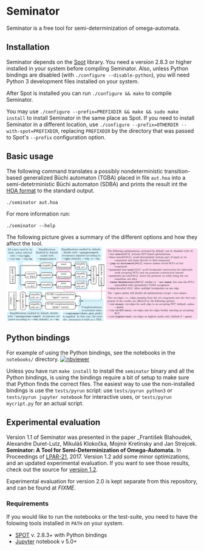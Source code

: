 # Seminator
Seminator is a free tool for semi-determinization of omega-automata.

## Installation
Seminator depends on the [Spot](https://spot.lrde.epita.fr/index.html) library. You need a version 2.8.3 or higher installed in your system before compiling Seminator.  Also, unless Python bindings are disabled (with `./configure --disable-python`), you will need Python 3 development files installed on your system.

After Spot is installed you can run `./configure && make` to compile Seminator.

You may use `./configure --prefix=PREFIXDIR && make && sudo make install` to install Seminator in the same place as Spot.  If you need to install Seminator in a different location, use `./configure --prefix=OTHERDIR --with-spot=PREFIXDIR`, replacing `PREFIXDIR` by the directory that was passed to Spot's `--prefix` configuration option.

## Basic usage
The following command translates a possibly nondeterministic transition-based generalized Büchi automaton (TGBA) placed in file `aut.hoa` into a semi-detetrministic Büchi automaton (SDBA) and prints the result int the [HOA format](https://adl.github.io/hoaf/) to the standard output.
```
./seminator aut.hoa
```

For more information run:
```
./seminator --help
```

The following picture gives a summary of the different options and how they affect the tool.
![workflow](workflow.svg)

## Python bindings

For example of using the Python bindings, see the notebooks in the `notebooks/` directory.  [![nbviewer](https://raw.githubusercontent.com/jupyter/design/master/logos/Badges/nbviewer_badge.svg?sanitize=true)](https://nbviewer.jupyter.org/github/mklokocka/seminator/tree/next/notebooks/)

Unless you have run `make install` to install the `seminator` binary and all the Python bindings, is using the bindings require a bit of setup to make sure that Python finds the correct files.  The easiest way to use the non-installed bindings is use the `tests/pyrun` script: use `tests/pyrun python3` or `tests/pyrun jupyter notebook` for interactive uses, or `tests/pyrun mycript.py` for an actual script.

## Experimental evaluation

Version 1.1 of Seminator was presented in the paper _František Blahoudek, Alexandre Duret-Lutz, Mikuláš Klokočka, Mojmir Kretinsky and Jan Strejcek. **Seminator: A Tool for Semi-Determinization of Omega-Automata.** In Proceedings of [LPAR-21](http://easychair.org/smart-program/LPAR-21/LPAR-index.html), 2017.  Version 1.2 add some minor optimizations, and an updated experimental evaluation.  If you want to see those results, check out the source for [version 1.2](https://github.com/adl/seminator/tree/v1.2.0).

Experimental evaluation for version 2.0 is kept separate from this repository, and can be found at *FIXME*.

### Requirements

If you would like to run the notebooks or the test-suite, you need to
have the folowing tools installed in `PATH` on your system.

* [SPOT](https://spot.lrde.epita.fr/) v. 2.8.3+ with Python bindings
* [Jupyter](http://jupyter.org/) notebook v 5.0+
